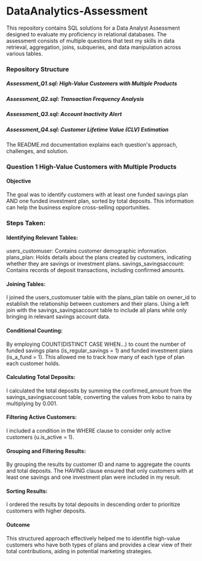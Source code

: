 # DataAnalytics-Assessment
This repository contains SQL solutions for a Data Analyst Assessment designed to evaluate my proficiency in relational databases.
The assessment consists of multiple questions that test my skills in data retrieval, aggregation, joins, subqueries, and data manipulation across various tables.

### Repository Structure
##### Assessment_Q1.sql: High-Value Customers with Multiple Products
##### Assessment_Q2.sql: Transaction Frequency Analysis
##### Assessment_Q3.sql: Account Inactivity Alert
##### Assessment_Q4.sql: Customer Lifetime Value (CLV) Estimation

The README.md documentation explains each question's approach, challenges, and solution.

### Question 1 High-Value Customers with Multiple Products
#### Objective
The goal was to identify customers with at least one funded savings plan AND one funded investment plan, sorted by total deposits. This information can help the business explore cross-selling opportunities.

### Steps Taken:
#### Identifying Relevant Tables:
users_customuser: Contains customer demographic information.
plans_plan: Holds details about the plans created by customers, indicating whether they are savings or investment plans.
savings_savingsaccount: Contains records of deposit transactions, including confirmed amounts.

#### Joining Tables:
I joined the users_customuser table with the plans_plan table on owner_id to establish the relationship between customers and their plans.
Using a left join with the savings_savingsaccount table to include all plans while only bringing in relevant savings account data.

#### Conditional Counting:
By employing COUNT(DISTINCT CASE WHEN...) to count the number of funded savings plans (is_regular_savings = 1) and funded investment plans (is_a_fund = 1). This allowed me to track how many of each type of plan each customer holds.

#### Calculating Total Deposits:
I calculated the total deposits by summing the confirmed_amount from the savings_savingsaccount table, converting the values from kobo to naira by multiplying by 0.001.

#### Filtering Active Customers:
I included a condition in the WHERE clause to consider only active customers (u.is_active = 1).

#### Grouping and Filtering Results:
By grouping the results by customer ID and name to aggregate the counts and total deposits.
The HAVING clause ensured that only customers with at least one savings and one investment plan were included in my result.

#### Sorting Results:
I ordered the results by total deposits in descending order to prioritize customers with higher deposits.

#### Outcome
This structured approach effectively helped me to identifie high-value customers who have both types of plans and provides a clear view of their total contributions, aiding in potential marketing strategies.

